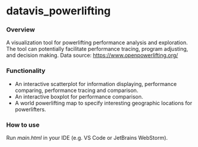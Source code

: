 # datavis_powerlifting

### Overview
A visualization tool for powerlifting performance analysis and exploration. The tool can potentially facilitate performance tracing, program adjusting, and decision making.
Data source: https://www.openpowerlifting.org/

### Functionality
- An interactive scatterplot for information displaying, performance comparing, performance tracing and comparison.
- An interactive boxplot for performance comparison.
- A world powerlifting map to specify interesting geographic locations for powerlifters.

### How to use
Run *main.html* in your IDE (e.g. VS Code or JetBrains WebStorm). 
